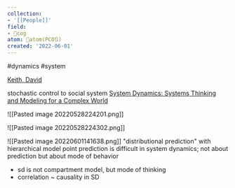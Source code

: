```yaml
---
collection:
- '[[People]]'
field:
- 👾cog
atom: 🧭atom(PCO🔃)
created: '2022-06-01'
---
```


#dynamics #system

[Keith, David](https://mitsloan.mit.edu/faculty/directory/david-r-keith)

stochastic control to social system
[System Dynamics: Systems Thinking and Modeling for a Complex World](https://www.youtube.com/watch?v=o-Yp8A7BPE8&ab_channel=MITOpenCourseWare)


![[Pasted image 20220528224201.png]]

![[Pasted image 20220528224302.png]]

![[Pasted image 20220601141638.png]]
"distributional prediction" with hierarchical model
point prediction is difficult in system dynamics; not about prediction but about mode of behavior

- sd is not compartment model, but mode of thinking
- correlation ~ causality in SD